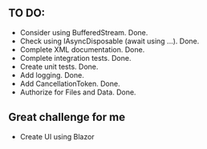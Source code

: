 ## TO DO:
- Consider using BufferedStream. Done.
- Check using IAsyncDisposable (await using ...). Done.
- Complete XML documentation. Done.
- Complete integration tests. Done.
- Create unit tests. Done.
- Add logging. Done.
- Add CancellationToken. Done.
- Authorize for Files and Data. Done.

## Great challenge for me
- Create UI using Blazor